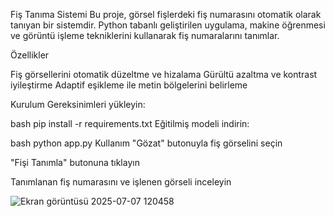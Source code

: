Fiş Tanıma Sistemi
Bu proje, görsel fişlerdeki fiş numarasını otomatik olarak tanıyan bir sistemdir. Python tabanlı geliştirilen uygulama, makine öğrenmesi ve görüntü işleme tekniklerini kullanarak fiş numaralarını tanımlar.

Özellikler

Fiş görsellerini otomatik düzeltme ve hizalama
Gürültü azaltma ve kontrast iyileştirme
Adaptif eşikleme ile metin bölgelerini belirleme


Kurulum
Gereksinimleri yükleyin:

bash
pip install -r requirements.txt
Eğitilmiş modeli indirin:


bash
python app.py
Kullanım
"Gözat" butonuyla fiş görselini seçin

"Fişi Tanımla" butonuna tıklayın

Tanımlanan fiş numarasını ve işlenen görseli inceleyin



![Ekran görüntüsü 2025-07-07 120458](https://github.com/user-attachments/assets/cbf54e94-fab9-489e-91c6-ae311ac924c9)
